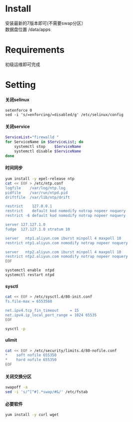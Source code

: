 # Install

安装最新的7版本即可\(不需要swap分区）  
数据盘位置 /data/apps

# Requirements

初级运维即可完成

# Setting

#### 关闭selinux

```shell
setenforce 0
sed -i 's/=enforcing/=disabled/g' /etc/selinux/config
```

#### 关闭service

```bash
ServiceList="firewalld "
for ServiceName in $ServiceList; do
    systemctl stop    $ServiceName
    systemctl disable $ServiceName
done
```

#### 时间同步

```bash
yum install -y epel-release ntp
cat << EOF > /etc/ntp.conf
logfile    /var/log/ntp.log
pidfile    /var/run/ntpd.pid
driftfile  /var/lib/ntp/drift

restrict    127.0.0.1
restrict    default kod nomodify notrap nopeer noquery
restrict -6 default kod nomodify notrap nopeer noquery

server 127.127.1.0
fudge  127.127.1.0 stratum 10

server   ntp1.aliyun.com iburst minpoll 4 maxpoll 10
restrict ntp1.aliyun.com nomodify notrap nopeer noquery

server   ntp2.aliyun.com iburst minpoll 4 maxpoll 10
restrict ntp2.aliyun.com nomodify notrap nopeer noquery
EOF

systemctl enable  ntpd
systemctl restart ntpd
```

#### sysctl

```bash
cat << EOF > /etc/sysctl.d/80-init.conf
fs.file-max = 6553560

net.ipv4.tcp_fin_timeout     = 15
net.ipv4.ip_local_port_range = 1024 65535
EOF

sysctl -p
```

#### ulimit

```bash
cat << EOF > /etc/security/limits.d/80-nofile.conf
*    soft nofile 655350
*    hard nofile 655350
EOF
```

#### 关闭交换分区

```bash
swapoff -a
sed -i 's/^[^#].*swap/#&/' /etc/fstab
```

#### 必要软件

```bash
yum install -y curl wget 
```
